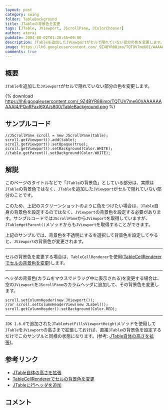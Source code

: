 ```yaml
---
layout: post
category: swing
folder: TableBackground
title: JTableの背景色を変更
tags: [JTable, JViewport, JScrollPane, JColorChooser]
author: aterai
pubdate: 2004-08-02T01:28:45+09:00
description: JTableを追加したJViewportがセルで隠れていない部分の色を変更します。
image: https://lh6.googleusercontent.com/_9Z4BYR88imo/TQTUV7me60I/AAAAAAAAAl4/PQqRFaxI6XA/s800/TableBackground.png
comments: true
---
```

## 概要
`JTable`を追加した`JViewport`がセルで隠れていない部分の色を変更します。

{% download https://lh6.googleusercontent.com/_9Z4BYR88imo/TQTUV7me60I/AAAAAAAAAl4/PQqRFaxI6XA/s800/TableBackground.png %}

## サンプルコード
<pre class="prettyprint"><code>//JScrollPane scroll = new JScrollPane(table);
scroll.getViewport().add(table);
scroll.getViewport().setOpaque(true);
scroll.getViewport().setBackground(Color.WHITE);
//table.getParent().setBackground(Color.WHITE);
</code></pre>

## 解説
このページのタイトルなどで「`JTable`の背景色」としている部分は、実際は`JTable`の背景色ではなく、`JTable`を追加した`JViewport`がセルで隠れていない部分のことです。

このため、上記のスクリーンショットのように色をつけたい場合は、`JTable`自身の背景色を設定するのではなく、`JViewport`の背景色を設定する必要があります。サンプルコードでは`JScrollPane`から`JViewport`を取得していますが、`JTable#getParent()`メソッドからも`JViewport`を取得することができます。

上記のサンプルでは、背景色を不透明にするを選択して背景色を設定してやると、`JViewport`の背景色が変更されます。

- - - -
セルの背景色を変更する場合は、`TableCellRenderer`を使用([TableCellRendererでセルの背景色を変更](https://ateraimemo.com/Swing/StripeTable.html))します。

- - - -
ヘッダの背景色(カラムをマウスでドラッグ中に表示される)を変更する場合は、空の`JViewport`を`JScrollPane`のカラムヘッダに追加して、その背景色を変更します。

<pre class="prettyprint"><code>scroll.setColumnHeader(new JViewport());
//or scroll.setColumnHeaderView(new JLabel());
scroll.getColumnHeader().setBackground(Color.RED);
</code></pre>

- - - -
`JDK 1.6.0`で追加された`JTable#setFillsViewportHeight`メソッドを使用して`JTable`を`JViewport`の高さまで拡張しておけば、直接`JTable`の背景色を設定するだけでこのサンプルと同様の状態になります。(参考: [JTable自体の高さを拡張](https://ateraimemo.com/Swing/FillsViewportHeight.html))。

## 参考リンク
- [JTable自体の高さを拡張](https://ateraimemo.com/Swing/FillsViewportHeight.html)
- [TableCellRendererでセルの背景色を変更](https://ateraimemo.com/Swing/StripeTable.html)
- [JTableに行ヘッダを追加](https://ateraimemo.com/Swing/TableRowHeader.html)

<!-- dummy comment line for breaking list -->

## コメント
